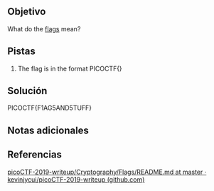 ## Objetivo
What do the [flags](https://jupiter.challenges.picoctf.org/static/fbeb5f9040d62b18878d199cdda2d253/flag.png) mean?

## Pistas
1. The flag is in the format PICOCTF{}

## Solución
PICOCTF{F1AG5AND5TUFF}
## Notas adicionales

## Referencias
[picoCTF-2019-writeup/Cryptography/Flags/README.md at master · kevinjycui/picoCTF-2019-writeup (github.com)](https://github.com/kevinjycui/picoCTF-2019-writeup/blob/master/Cryptography/Flags/README.md)



